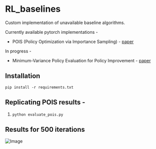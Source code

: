 # RL_baselines
Custom implementation of unavailable baseline algorithms.

Currently available pytorch implementations -
+ POIS (Policy Optimization via Importance Sampling) - [paper](https://proceedings.neurips.cc/paper/2018/file/6aed000af86a084f9cb0264161e29dd3-Paper.pdf)

In progress - 
+ Minimum-Variance Policy Evaluation for Policy Improvement - [paper](https://proceedings.mlr.press/v216/metelli23a/metelli23a.pdf)

## Installation
``pip install -r requirements.txt``

## Replicating POIS results -

1. ``python evaluate_pois.py``


## Results for 500 iterations

![Image]()
